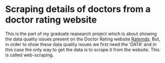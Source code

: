 # Scraping details of doctors from a doctor rating website
This is the part of my graduate reasearch project which is about showing the data quality issues present on the Doctor Rating website [Ratemds](https://www.ratemds.com). But, in order to show these data quality issues we first need the 'DATA' and in this case the only way to get the data is to scrape it from the website. This is called web-scraping.
